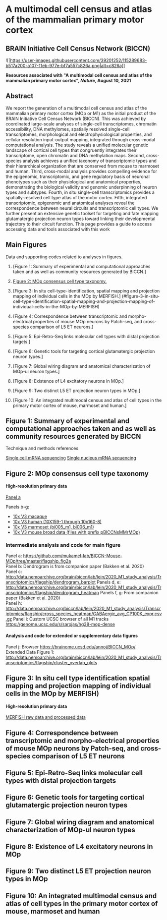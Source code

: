 # A multimodal cell census and atlas of the mammalian primary motor cortex
## BRAIN Initiative Cell Census Network (BICCN)

![[https://user-images.githubusercontent.com/39201252/115289683-b517a200-a107-11eb-977e-bf7a557c826a.png|alt=c826a]]

**Resources associated with "A multimodal cell census and atlas of the mammalian primary motor cortex", *Nature*, August 10, 2021**

## Abstract
We report the generation of a multimodal cell census and atlas of the mammalian primary motor cortex (MOp or M1) as the initial product of the BRAIN Initiative Cell Census Network (BICCN). This was achieved by coordinated large-scale analyses of single-cell transcriptomes, chromatin accessibility, DNA methylomes, spatially resolved single-cell transcriptomes, morphological and electrophysiological properties, and cellular resolution input-output mapping, integrated through cross-modal computational analysis. The study reveals a unified molecular genetic landscape of cortical cell types that congruently integrates their transcriptome, open chromatin and DNA methylation maps. Second, cross-species analysis achieves a unified taxonomy of transcriptomic types and their hierarchical organization that are conserved from mouse to marmoset and human. Third, cross-modal analysis provides compelling evidence for the epigenomic, transcriptomic, and gene regulatory basis of neuronal phenotypes such as their physiological and anatomical properties, demonstrating the biological validity and genomic underpinning of neuron types and subtypes. Fourth, in situ single-cell transcriptomics provides a spatially-resolved cell type atlas of the motor cortex. Fifth, integrated transcriptomic, epigenomic and anatomical analyses reveal the correspondence between neural circuits and transcriptomic cell types. We further present an extensive genetic toolset for targeting and fate mapping glutamatergic projection neuron types toward linking their developmental trajectory to their circuit function. This page provides a guide to access accessing data and tools associated with this work 


## Main Figures
Data and supporting codes related to analyses in figures.

1. [Figure 1: Summary of experimental and computational approaches taken and as well as community resources generated by BICCN.]

2. [Figure 2: MOp consensus cell type taxonomy.](#figure-2-mop-consensus-cell-type-taxonomy)

3. [Figure 3: In situ cell-type-identification, spatial mapping and projection mapping of individual cells in the MOp by MERFISH.] (#figure-3-in-situ-cell-type-identification-spatial-mapping-and-projection-mapping-of-individual-cells-in-the-MOp-by-MERFISH)

4. [Figure 4: Correspondence between transcriptomic and morpho-electrical properties of mouse MOp neurons by Patch-seq, and cross-species comparison of L5 ET neurons.] 

5. [Figure 5: Epi-Retro-Seq links molecular cell types with distal projection targets.] 

6. [Figure 6: Genetic tools for targeting cortical glutamatergic projection neuron types.]

7. [Figure 7: Global wiring diagram and anatomical characterization of MOp-ul neuron types.] 

8. [Figure 8: Existence of L4 excitatory neurons in MOp.] 

9. [Figure 9: Two distinct L5 ET projection neuron types in MOp.]

10. [Figure 10: An integrated multimodal census and atlas of cell types in the primary motor cortex of mouse, marmoset and human.]

 

## Figure 1: Summary of experimental and computational approaches taken and as well as community resources generated by BICCN

Technique and methods references

[Single cell mRNA sequencing](https://www.nature.com/articles/s41586-018-0654-5/)
[Single nucleus mRNA sequencing](https://www.biorxiv.org/content/10.1101/2020.03.31.016972v2)

   

## Figure 2: MOp consensus cell type taxonomy

#### High-resolution primary data			
[Panel a](http://data.nemoarchive.org/publication_release/MOp_MiniAtlas_2020/)

Panels b-g: 
- [10x V3 macaque](http://data.nemoarchive.org/biccn/lab/lein/lein/transcriptomic/sncell/raw/)
- [10x V3 human (10X159-1 through 10x160-8)](http://data.nemoarchive.org/biccn/lab/linnarsson/transcriptome/sncell/10X/raw/10X159-1/)
- [10x V3 marmoset (bi005_m1, bi006_m1)](http://data.nemoarchive.org/biccn/lab/feng/transcriptome/sncell/raw/)
- [10x V3 mouse broad data (files with prefix pBICCNsMMrMOp)](http://data.nemoarchive.org/biccn/grant/huang/macosko/transcriptome/sncell/raw)
	
### Intermediate analysis and code for main figure			
Panel a:	https://github.com/mukamel-lab/BICCN-Mouse-MOp/tree/master/flagship_fig2a		
Panel b:	Dendrogram is from companion paper (Bakken et al. 2020)		
Panel c:	http://data.nemoarchive.org/brain/biccn/lab/lein/2020_M1_study_analysis/Transcriptomics/flagship/dendrogram_barplot
Panels d, e:	http://data.nemoarchive.org/brain/biccn/lab/lein/2020_M1_study_analysis/Transcriptomics/flagship/dendrogram_heatmap
Panels f, g:	From companion paper (Bakken et al. 2020)		
Panel h:	http://data.nemoarchive.org/biccn/lab/lein/2020_M1_study_analysis/Transcriptomics/flagship/cross_species_heatmap/GABAergic_avg_CP100K_expr.csv.gz
Panel i:	Custom UCSC browser of all M1 tracks	https://genome.ucsc.edu/s/sarojas/hg38-mop-dense	

#### Analysis and code for extended or supplementary data figures			
Panel j:	Browser https://brainome.ucsd.edu/annoj/BICCN_MOp/		
Extended Data Figure 1:	http://data.nemoarchive.org/brain/biccn/lab/lein/2020_M1_study_analysis/Transcriptomics/flagship/cluster_overlap_plots		



## Figure 3: In situ cell type identification spatial mapping and projection mapping of individual cells in the MOp by MERFISH)

#### High-resolution primary data	
[MERFISH raw data and processed data](https://download.brainimagelibrary.org/02/26/02265ddb0dae51de/)

## Figure 4: Correspondence between transcriptomic and morpho-electrical properties of mouse MOp neurons by Patch-seq, and cross-species comparison of L5 ET neurons

## Figure 5: Epi-Retro-Seq links molecular cell types with distal projection targets

## Figure 6: Genetic tools for targeting cortical glutamatergic projection neuron types

## Figure 7: Global wiring diagram and anatomical characterization of MOp-ul neuron types

## Figure 8: Existence of L4 excitatory neurons in MOp

## Figure 9: Two distinct L5 ET projection neuron types in MOp

## Figure 10: An integrated multimodal census and atlas of cell types in the primary motor cortex of mouse, marmoset and human

